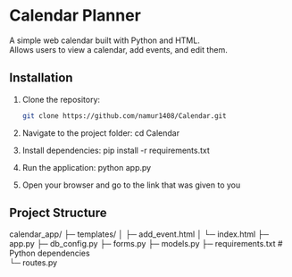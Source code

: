 # Calendar Planner

A simple web calendar built with Python and HTML.  
Allows users to view a calendar, add events, and edit them.


## Installation

1. Clone the repository:
   ```bash
   git clone https://github.com/namur1408/Calendar.git
2. Navigate to the project folder:
    cd Calendar

3. Install dependencies:
    pip install -r requirements.txt

4. Run the application: 
    python app.py

5. Open your browser and go to the link that was given to you
  
## Project Structure
calendar_app/
├─ templates/
│  ├─ add_event.html
│  └─ index.html 
├─ app.py
├─ db_config.py
├─ forms.py
├─ models.py
├─ requirements.txt    # Python dependencies  
└─ routes.py
